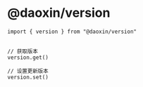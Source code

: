 
# @daoxin/version

```
import { version } from "@daoxin/version"


// 获取版本
version.get()

// 设置更新版本
version.set()
```